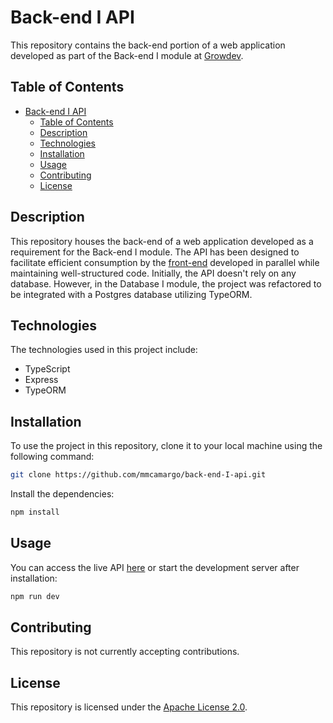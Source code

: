 # Back-end I API

This repository contains the back-end portion of a web application developed as part of the Back-end I module at [Growdev](https://www.growdev.com.br/).

## Table of Contents

-   [Back-end I API](#back-end-i-api)
    -   [Table of Contents](#table-of-contents)
    -   [Description](#description)
    -   [Technologies](#technologies)
    -   [Installation](#installation)
    -   [Usage](#usage)
    -   [Contributing](#contributing)
    -   [License](#license)

## Description

This repository houses the back-end of a web application developed as a requirement for the Back-end I module. The API has been designed to facilitate efficient consumption by the [front-end](https://github.com/mmcamargo/back-end-I) developed in parallel while maintaining well-structured code. Initially, the API doesn't rely on any database. However, in the Database I module, the project was refactored to be integrated with a Postgres database utilizing TypeORM.

## Technologies

The technologies used in this project include:

-   TypeScript
-   Express
-   TypeORM

## Installation

To use the project in this repository, clone it to your local machine using the following command:

```bash
git clone https://github.com/mmcamargo/back-end-I-api.git
```

Install the dependencies:

```bash
npm install
```

## Usage

You can access the live API [here](http://mm-back-end-i-api.vercel.app) or start the development server after installation:

```bash
npm run dev
```

## Contributing

This repository is not currently accepting contributions.

## License

This repository is licensed under the [Apache License 2.0](https://opensource.org/licenses/Apache-2.0).
